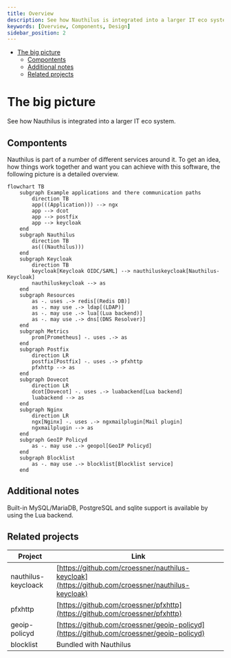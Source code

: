 ```yaml
---
title: Overview
description: See how Nauthilus is integrated into a larger IT eco system
keywords: [Overview, Components, Design]
sidebar_position: 2
---
```


<!-- TOC -->
* [The big picture](#the-big-picture)
  * [Compontents](#compontents)
  * [Additional notes](#additional-notes)
  * [Related projects](#related-projects)
<!-- TOC -->

# The big picture

See how Nauthilus is integrated into a larger IT eco system.

## Compontents

Nauthilus is part of a number of different services around it. To get an idea, how things work together and want you can
achieve with this software, the following picture is a detailed overview.

```mermaid
flowchart TB
    subgraph Example applications and there communication paths
        direction TB
        app(((Application))) --> ngx
        app --> dcot
        app --> postfix
        app --> keycloak
    end
    subgraph Nauthilus
        direction TB
        as(((Nauthilus)))
    end
    subgraph Keycloak
        direction TB
        keycloak[Keycloak OIDC/SAML] --> nauthiluskeycloak[Nauthilus-Keycloak] 
        nauthiluskeycloak --> as
    end
    subgraph Resources
        as -. uses .-> redis[(Redis DB)]
        as -. may use .-> ldap[(LDAP)]
        as -. may use .-> lua[(Lua backend)]
        as -. may use .-> dns[(DNS Resolver)]
    end
    subgraph Metrics
        prom[Prometheus] -. uses .-> as
    end
    subgraph Postfix
        direction LR
        postfix[Postfix] -. uses .-> pfxhttp
        pfxhttp --> as
    end
    subgraph Dovecot
        direction LR
        dcot[Dovecot] -. uses .-> luabackend[Lua backend]
        luabackend --> as
    end
    subgraph Nginx
        direction LR
        ngx[Nginx] -. uses .-> ngxmailplugin[Mail plugin]
        ngxmailplugin --> as
    end
    subgraph GeoIP Policyd
        as -. may use .-> geopol[GeoIP Policyd]
    end
    subgraph Blocklist
        as -. may use .-> blocklist[Blocklist service]
    end
```

## Additional notes

Built-in MySQL/MariaDB, PostgreSQL and sqlite support is available by using the Lua backend.

## Related projects

| Project             | Link                                                                                               |
|---------------------|----------------------------------------------------------------------------------------------------|
| nauthilus-keycloack | [https://github.com/croessner/nauthilus-keycloak](https://github.com/croessner/nauthilus-keycloak) |
| pfxhttp             | [https://github.com/croessner/pfxhttp](https://github.com/croessner/pfxhttp)                       |
| geoip-policyd       | [https://github.com/croessner/geoip-policyd](https://github.com/croessner/geoip-policyd)           |
| blocklist           | Bundled with Nauthilus                                                                             |